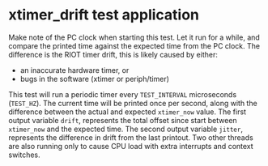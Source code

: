 # xtimer_drift test application

Make note of the PC clock when starting this test. Let it run for a while, and
compare the printed time against the expected time from the PC clock. The
difference is the RIOT timer drift, this is likely caused by either:

- an inaccurate hardware timer, or
- bugs in the software (xtimer or periph/timer)

This test will run a periodic timer every `TEST_INTERVAL` microseconds (`TEST_HZ`).
The current time will be printed once per second, along with the difference
between the actual and expected `xtimer_now` value. The first output variable
`drift`, represents the total offset since start between `xtimer_now` and the
expected time. The second output variable `jitter`, represents the difference
in drift from the last printout. Two other threads are also running only to
cause CPU load with extra interrupts and context switches.
